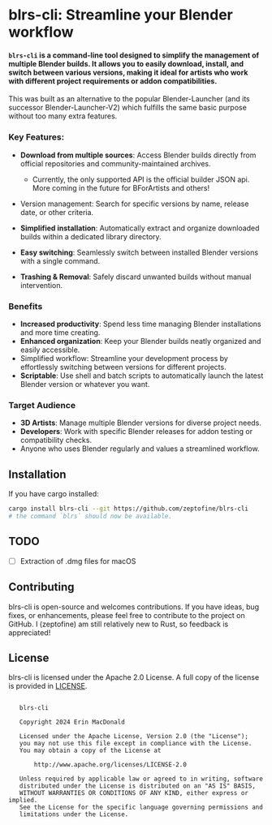 # blrs-cli: Streamline your Blender workflow

#### `blrs-cli` is a command-line tool designed to simplify the management of multiple Blender builds. It allows you to easily download, install, and switch between various versions, making it ideal for artists who work with different project requirements or addon compatibilities.

This was built as an alternative to the popular Blender-Launcher (and its successor Blender-Launcher-V2) which fulfills
the same basic purpose without too many extra features.


### Key Features:

- **Download from multiple sources**: Access Blender builds directly from official repositories and community-maintained archives.
    - Currently, the only supported API is the official builder JSON api. More coming in the future for BForArtists and others!

- Version management: Search for specific versions by name, release date, or other criteria.
- **Simplified installation**: Automatically extract and organize downloaded builds within a dedicated library directory.
- **Easy switching**: Seamlessly switch between installed Blender versions with a single command.
- **Trashing & Removal**: Safely discard unwanted builds without manual intervention.

### Benefits

- **Increased productivity**: Spend less time managing Blender installations and more time creating.
- **Enhanced organization**: Keep your Blender builds neatly organized and easily accessible.
- Simplified workflow: Streamline your development process by effortlessly switching between versions for different projects.
- **Scriptable**: Use shell and batch scripts to automatically launch the latest Blender version or whatever you want.


### Target Audience

- **3D Artists**: Manage multiple Blender versions for diverse project needs.
- **Developers**: Work with specific Blender releases for addon testing or compatibility checks.
- Anyone who uses Blender regularly and values a streamlined workflow.

## Installation
If you have cargo installed:
```sh
cargo install blrs-cli --git https://github.com/zeptofine/blrs-cli
# the command `blrs` should now be available.
```

## TODO

- [ ] Extraction of .dmg files for macOS


## Contributing

blrs-cli is open-source and welcomes contributions. If you have ideas, bug fixes, or enhancements, please feel free to contribute to the project on GitHub. I (zeptofine) am still relatively new to Rust, so feedback is appreciated!




License
---
blrs-cli is licensed under the Apache 2.0 License. A full copy of the license is provided in [LICENSE](LICENSE).

```

   blrs-cli

   Copyright 2024 Erin MacDonald

   Licensed under the Apache License, Version 2.0 (the "License");
   you may not use this file except in compliance with the License.
   You may obtain a copy of the License at

       http://www.apache.org/licenses/LICENSE-2.0

   Unless required by applicable law or agreed to in writing, software
   distributed under the License is distributed on an "AS IS" BASIS,
   WITHOUT WARRANTIES OR CONDITIONS OF ANY KIND, either express or implied.
   See the License for the specific language governing permissions and
   limitations under the License.
```
